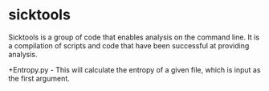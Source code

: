 # sicktools
Sicktools is a group of code that enables analysis on the command line. It is a compilation of scripts and code that have been successful at providing analysis.

+Entropy.py - This will calculate the entropy of a given file, which is input as the first argument.
